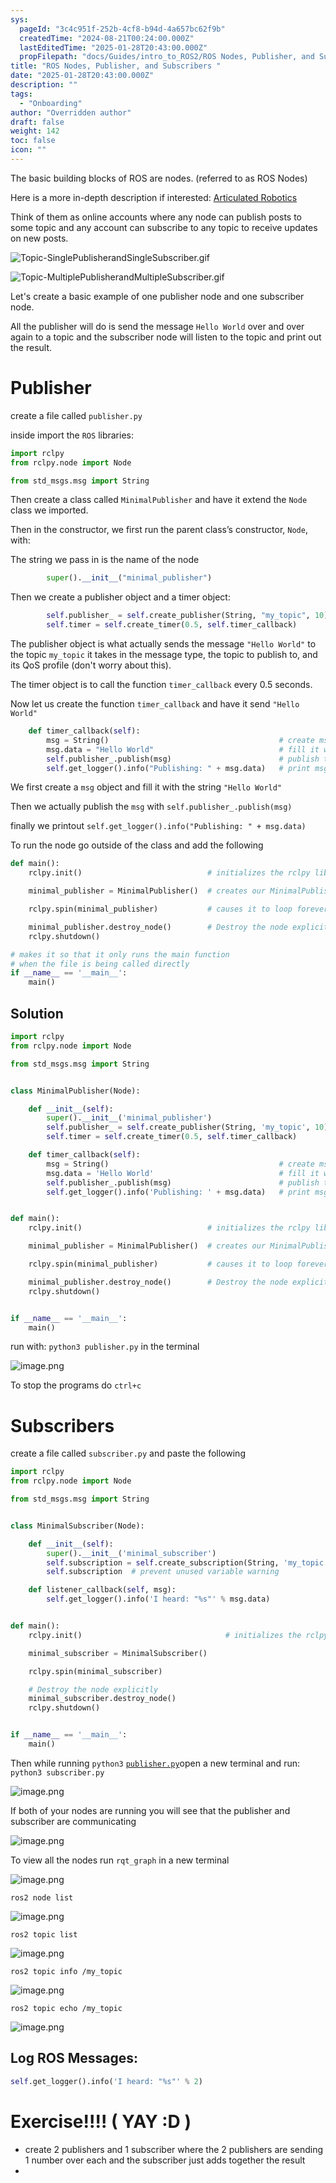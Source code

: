 ```yaml
---
sys:
  pageId: "3c4c951f-252b-4cf8-b94d-4a657bc62f9b"
  createdTime: "2024-08-21T00:24:00.000Z"
  lastEditedTime: "2025-01-28T20:43:00.000Z"
  propFilepath: "docs/Guides/intro_to_ROS2/ROS Nodes, Publisher, and Subscribers .md"
title: "ROS Nodes, Publisher, and Subscribers "
date: "2025-01-28T20:43:00.000Z"
description: ""
tags:
  - "Onboarding"
author: "Overridden author"
draft: false
weight: 142
toc: false
icon: ""
---
```


The basic building blocks of ROS are nodes. (referred to as ROS Nodes)

Here is a more in-depth description if interested: [Articulated Robotics](https://articulatedrobotics.xyz/tutorials/ready-for-ros/ros-overview#2-nodes)

Think of them as online accounts where any node can publish posts to some topic and any account can subscribe to any topic to receive updates on new posts.

![Topic-SinglePublisherandSingleSubscriber.gif](https://docs.ros.org/en/humble/_images/Topic-SinglePublisherandSingleSubscriber.gif)

![Topic-MultiplePublisherandMultipleSubscriber.gif](https://docs.ros.org/en/humble/_images/Topic-MultiplePublisherandMultipleSubscriber.gif)

Let's create a basic example of one publisher node and one subscriber node.

All the publisher will do is send the message `Hello World` over and over again to a topic and the subscriber node will listen to the topic and print out the result.

# Publisher

create a file called `publisher.py` 

inside import the `ROS` libraries:

```python
import rclpy
from rclpy.node import Node

from std_msgs.msg import String
```

Then create a class called `MinimalPublisher` and have it extend the `Node` class we imported.

Then in the constructor, we first run the parent class’s constructor, `Node`, with:

The string we pass in is the name of the node

```python
        super().__init__("minimal_publisher")
```

Then we create a publisher object and a timer object:

```python
        self.publisher_ = self.create_publisher(String, "my_topic", 10)
        self.timer = self.create_timer(0.5, self.timer_callback)
```

The publisher object is what actually sends the message `"Hello World"` to the topic `my_topic` it takes in the message type, the topic to publish to, and its QoS profile (don't worry about this).

The timer object is to call the function `timer_callback` every 0.5 seconds.

Now let us create the function `timer_callback` and have it send `"Hello World"`

```python
    def timer_callback(self):
        msg = String()                                      # create msg object
        msg.data = "Hello World"                            # fill it with data
        self.publisher_.publish(msg)                        # publish the message
        self.get_logger().info("Publishing: " + msg.data)   # print msg
```

We first create a `msg` object and fill it with the string `"Hello World"`

Then we actually publish the `msg` with `self.publisher_.publish(msg)`

finally we printout `self.get_logger().info("Publishing: " + msg.data)`

To run the node go outside of the class and add the following

```python
def main():
    rclpy.init()                            # initializes the rclpy library

    minimal_publisher = MinimalPublisher()  # creates our MinimalPublisher object

    rclpy.spin(minimal_publisher)           # causes it to loop forever

    minimal_publisher.destroy_node()        # Destroy the node explicitly
    rclpy.shutdown()

# makes it so that it only runs the main function
# when the file is being called directly
if __name__ == '__main__': 
    main()
```

## Solution

```python
import rclpy
from rclpy.node import Node

from std_msgs.msg import String


class MinimalPublisher(Node):

    def __init__(self):
        super().__init__('minimal_publisher')
        self.publisher_ = self.create_publisher(String, 'my_topic', 10)
        self.timer = self.create_timer(0.5, self.timer_callback)

    def timer_callback(self):
        msg = String()                                      # create msg object
        msg.data = 'Hello World'                            # fill it with data
        self.publisher_.publish(msg)                        # publish the message
        self.get_logger().info('Publishing: ' + msg.data)   # print msg


def main():
    rclpy.init()                            # initializes the rclpy library

    minimal_publisher = MinimalPublisher()  # creates our MinimalPublisher object

    rclpy.spin(minimal_publisher)           # causes it to loop forever

    minimal_publisher.destroy_node()        # Destroy the node explicitly
    rclpy.shutdown()


if __name__ == '__main__':
    main()
```

run with: `python3 publisher.py` in the terminal

![image.png](https://prod-files-secure.s3.us-west-2.amazonaws.com/d518164a-d88e-44d1-a4ee-3adb3bd8bce0/9214accb-ad5b-44f1-a31c-b3167c59138b/image.png?X-Amz-Algorithm=AWS4-HMAC-SHA256&X-Amz-Content-Sha256=UNSIGNED-PAYLOAD&X-Amz-Credential=ASIAZI2LB466XHH6NREF%2F20250225%2Fus-west-2%2Fs3%2Faws4_request&X-Amz-Date=20250225T090841Z&X-Amz-Expires=3600&X-Amz-Security-Token=IQoJb3JpZ2luX2VjEAgaCXVzLXdlc3QtMiJHMEUCIQDOz6B%2FT9aNo5encL51KV0qZYWv27NFYyvyNCHwcSJkQQIgIz81WsIa8uU65HTid7whQ3w%2BXGKgJLE7mp2VGn1toVUq%2FwMIQRAAGgw2Mzc0MjMxODM4MDUiDMgV9LCn1%2F%2F8AcmU7CrcA79yPKxGkS7pAFKel4Xk1V82x%2BSPLPcmyOQQ9jdvNGCzk6eIVTkVec7BHr8ArlM2uFMmbLjjmz%2F0IdVE22Kz%2BcyCVzJU26ILXbahDInUJXBXMbONQP2zhohKq4oPIKhmD8EQpDgTwwJIB9t%2BTF0rxgJ%2B6%2FVuSYOvPHVEKxwgpUsyPcYv%2B9jgpjFhkGxxmMm%2BWCDIvlsRwp3XUjebzBCbJ1SxNVIBNIhgqhtauPO0DlSxZw1pT7yrXJM655SrHj9joT5QemubK3Gw92khHFnnU6vc%2FudDbUlMPHKrQjp8Qs%2BV%2BP2HNOUoVvq2kTa0M5nPqEacp5Z1Gw2Dr3wI6WSh8pZteNL0rSndY48QlXWf%2BYx6E8TX2G4F7fXRdQwJ6%2FsxXWxuT0SwtHT8NUHleBbTDddvN5htd6z3FW3hC2MGYl3qSvjxOtVQLq9gyMxfosBhpmycFgosqgEPg9wI%2FqJrjw9Pat3zh4xcXtKDB8His0cphXZS6NGjmj3ql%2ByloW5Q5waEZPMafGRWU9txwBsjgrFMlbEpXVnhnuCaChANfIBjAB2zUXoJYcox7%2Fo%2FVRbdIDiWxsZ%2BzB0pnfzwyjh7IOOXu7AcYOOvFI7QDeo%2B3iKyE8rzuXF2YJwKhUvVMKTo9b0GOqUBePjtEOemgi3jzGtD2BdyE4XtLIKMCniZjUgvfeS9ZCXQnkhjFd2AHTP0mPatO7lzcbgSKmQiMHz1prZpXo%2BP8z8da%2F6SQlu8SjlORUbEG%2BGJobwy%2FSIFdTCAWLsWIHHvVNolwYVtniBxy7ySuXgPFqHibIEc%2FlZXgzXKevVGWAKa2eSvV6b9rGBSTVXSrCREye56spM2zBT1MfO6ENV6%2FiRG8V0w&X-Amz-Signature=8d9bbbe666f5e4397354438ac05ae4719ced0cdc2f72c8c30ec10a15d4b0c73e&X-Amz-SignedHeaders=host&x-id=GetObject)

To stop the programs do `ctrl+c`

# Subscribers

create a file called `subscriber.py` and paste the following

```python
import rclpy
from rclpy.node import Node

from std_msgs.msg import String


class MinimalSubscriber(Node):

    def __init__(self):
        super().__init__('minimal_subscriber')
        self.subscription = self.create_subscription(String, 'my_topic', self.listener_callback, 10)
        self.subscription  # prevent unused variable warning

    def listener_callback(self, msg):
        self.get_logger().info('I heard: "%s"' % msg.data)


def main():
    rclpy.init()                                # initializes the rclpy library

    minimal_subscriber = MinimalSubscriber()

    rclpy.spin(minimal_subscriber)

    # Destroy the node explicitly
    minimal_subscriber.destroy_node()
    rclpy.shutdown()


if __name__ == '__main__':
    main()
```

Then while running `python3` [`publisher.py`](http://publisher.py/)open a new terminal and run: `python3 subscriber.py` 

![image.png](https://prod-files-secure.s3.us-west-2.amazonaws.com/d518164a-d88e-44d1-a4ee-3adb3bd8bce0/611fccf2-c738-4dbd-94e9-98f209092866/image.png?X-Amz-Algorithm=AWS4-HMAC-SHA256&X-Amz-Content-Sha256=UNSIGNED-PAYLOAD&X-Amz-Credential=ASIAZI2LB466XHH6NREF%2F20250225%2Fus-west-2%2Fs3%2Faws4_request&X-Amz-Date=20250225T090841Z&X-Amz-Expires=3600&X-Amz-Security-Token=IQoJb3JpZ2luX2VjEAgaCXVzLXdlc3QtMiJHMEUCIQDOz6B%2FT9aNo5encL51KV0qZYWv27NFYyvyNCHwcSJkQQIgIz81WsIa8uU65HTid7whQ3w%2BXGKgJLE7mp2VGn1toVUq%2FwMIQRAAGgw2Mzc0MjMxODM4MDUiDMgV9LCn1%2F%2F8AcmU7CrcA79yPKxGkS7pAFKel4Xk1V82x%2BSPLPcmyOQQ9jdvNGCzk6eIVTkVec7BHr8ArlM2uFMmbLjjmz%2F0IdVE22Kz%2BcyCVzJU26ILXbahDInUJXBXMbONQP2zhohKq4oPIKhmD8EQpDgTwwJIB9t%2BTF0rxgJ%2B6%2FVuSYOvPHVEKxwgpUsyPcYv%2B9jgpjFhkGxxmMm%2BWCDIvlsRwp3XUjebzBCbJ1SxNVIBNIhgqhtauPO0DlSxZw1pT7yrXJM655SrHj9joT5QemubK3Gw92khHFnnU6vc%2FudDbUlMPHKrQjp8Qs%2BV%2BP2HNOUoVvq2kTa0M5nPqEacp5Z1Gw2Dr3wI6WSh8pZteNL0rSndY48QlXWf%2BYx6E8TX2G4F7fXRdQwJ6%2FsxXWxuT0SwtHT8NUHleBbTDddvN5htd6z3FW3hC2MGYl3qSvjxOtVQLq9gyMxfosBhpmycFgosqgEPg9wI%2FqJrjw9Pat3zh4xcXtKDB8His0cphXZS6NGjmj3ql%2ByloW5Q5waEZPMafGRWU9txwBsjgrFMlbEpXVnhnuCaChANfIBjAB2zUXoJYcox7%2Fo%2FVRbdIDiWxsZ%2BzB0pnfzwyjh7IOOXu7AcYOOvFI7QDeo%2B3iKyE8rzuXF2YJwKhUvVMKTo9b0GOqUBePjtEOemgi3jzGtD2BdyE4XtLIKMCniZjUgvfeS9ZCXQnkhjFd2AHTP0mPatO7lzcbgSKmQiMHz1prZpXo%2BP8z8da%2F6SQlu8SjlORUbEG%2BGJobwy%2FSIFdTCAWLsWIHHvVNolwYVtniBxy7ySuXgPFqHibIEc%2FlZXgzXKevVGWAKa2eSvV6b9rGBSTVXSrCREye56spM2zBT1MfO6ENV6%2FiRG8V0w&X-Amz-Signature=00b7a1d4b19a0761c50389cbe5ea3427065fcc57f7b5e8ef7671a7f8a65c77bc&X-Amz-SignedHeaders=host&x-id=GetObject)

If both of your nodes are running you will see that the publisher and subscriber are communicating

![image.png](https://prod-files-secure.s3.us-west-2.amazonaws.com/d518164a-d88e-44d1-a4ee-3adb3bd8bce0/eea428b5-1cf0-43bb-a30b-81cbaf6c5c78/image.png?X-Amz-Algorithm=AWS4-HMAC-SHA256&X-Amz-Content-Sha256=UNSIGNED-PAYLOAD&X-Amz-Credential=ASIAZI2LB466XHH6NREF%2F20250225%2Fus-west-2%2Fs3%2Faws4_request&X-Amz-Date=20250225T090841Z&X-Amz-Expires=3600&X-Amz-Security-Token=IQoJb3JpZ2luX2VjEAgaCXVzLXdlc3QtMiJHMEUCIQDOz6B%2FT9aNo5encL51KV0qZYWv27NFYyvyNCHwcSJkQQIgIz81WsIa8uU65HTid7whQ3w%2BXGKgJLE7mp2VGn1toVUq%2FwMIQRAAGgw2Mzc0MjMxODM4MDUiDMgV9LCn1%2F%2F8AcmU7CrcA79yPKxGkS7pAFKel4Xk1V82x%2BSPLPcmyOQQ9jdvNGCzk6eIVTkVec7BHr8ArlM2uFMmbLjjmz%2F0IdVE22Kz%2BcyCVzJU26ILXbahDInUJXBXMbONQP2zhohKq4oPIKhmD8EQpDgTwwJIB9t%2BTF0rxgJ%2B6%2FVuSYOvPHVEKxwgpUsyPcYv%2B9jgpjFhkGxxmMm%2BWCDIvlsRwp3XUjebzBCbJ1SxNVIBNIhgqhtauPO0DlSxZw1pT7yrXJM655SrHj9joT5QemubK3Gw92khHFnnU6vc%2FudDbUlMPHKrQjp8Qs%2BV%2BP2HNOUoVvq2kTa0M5nPqEacp5Z1Gw2Dr3wI6WSh8pZteNL0rSndY48QlXWf%2BYx6E8TX2G4F7fXRdQwJ6%2FsxXWxuT0SwtHT8NUHleBbTDddvN5htd6z3FW3hC2MGYl3qSvjxOtVQLq9gyMxfosBhpmycFgosqgEPg9wI%2FqJrjw9Pat3zh4xcXtKDB8His0cphXZS6NGjmj3ql%2ByloW5Q5waEZPMafGRWU9txwBsjgrFMlbEpXVnhnuCaChANfIBjAB2zUXoJYcox7%2Fo%2FVRbdIDiWxsZ%2BzB0pnfzwyjh7IOOXu7AcYOOvFI7QDeo%2B3iKyE8rzuXF2YJwKhUvVMKTo9b0GOqUBePjtEOemgi3jzGtD2BdyE4XtLIKMCniZjUgvfeS9ZCXQnkhjFd2AHTP0mPatO7lzcbgSKmQiMHz1prZpXo%2BP8z8da%2F6SQlu8SjlORUbEG%2BGJobwy%2FSIFdTCAWLsWIHHvVNolwYVtniBxy7ySuXgPFqHibIEc%2FlZXgzXKevVGWAKa2eSvV6b9rGBSTVXSrCREye56spM2zBT1MfO6ENV6%2FiRG8V0w&X-Amz-Signature=1273fd6da33ef98b8e1bebdc8c94184ef993a75271caa0be1fbd7d87efd3b166&X-Amz-SignedHeaders=host&x-id=GetObject)

To view all the nodes run `rqt_graph` in a new terminal

![image.png](https://prod-files-secure.s3.us-west-2.amazonaws.com/d518164a-d88e-44d1-a4ee-3adb3bd8bce0/1d98e964-4318-4d62-b5c4-8c8f78368598/image.png?X-Amz-Algorithm=AWS4-HMAC-SHA256&X-Amz-Content-Sha256=UNSIGNED-PAYLOAD&X-Amz-Credential=ASIAZI2LB466XHH6NREF%2F20250225%2Fus-west-2%2Fs3%2Faws4_request&X-Amz-Date=20250225T090841Z&X-Amz-Expires=3600&X-Amz-Security-Token=IQoJb3JpZ2luX2VjEAgaCXVzLXdlc3QtMiJHMEUCIQDOz6B%2FT9aNo5encL51KV0qZYWv27NFYyvyNCHwcSJkQQIgIz81WsIa8uU65HTid7whQ3w%2BXGKgJLE7mp2VGn1toVUq%2FwMIQRAAGgw2Mzc0MjMxODM4MDUiDMgV9LCn1%2F%2F8AcmU7CrcA79yPKxGkS7pAFKel4Xk1V82x%2BSPLPcmyOQQ9jdvNGCzk6eIVTkVec7BHr8ArlM2uFMmbLjjmz%2F0IdVE22Kz%2BcyCVzJU26ILXbahDInUJXBXMbONQP2zhohKq4oPIKhmD8EQpDgTwwJIB9t%2BTF0rxgJ%2B6%2FVuSYOvPHVEKxwgpUsyPcYv%2B9jgpjFhkGxxmMm%2BWCDIvlsRwp3XUjebzBCbJ1SxNVIBNIhgqhtauPO0DlSxZw1pT7yrXJM655SrHj9joT5QemubK3Gw92khHFnnU6vc%2FudDbUlMPHKrQjp8Qs%2BV%2BP2HNOUoVvq2kTa0M5nPqEacp5Z1Gw2Dr3wI6WSh8pZteNL0rSndY48QlXWf%2BYx6E8TX2G4F7fXRdQwJ6%2FsxXWxuT0SwtHT8NUHleBbTDddvN5htd6z3FW3hC2MGYl3qSvjxOtVQLq9gyMxfosBhpmycFgosqgEPg9wI%2FqJrjw9Pat3zh4xcXtKDB8His0cphXZS6NGjmj3ql%2ByloW5Q5waEZPMafGRWU9txwBsjgrFMlbEpXVnhnuCaChANfIBjAB2zUXoJYcox7%2Fo%2FVRbdIDiWxsZ%2BzB0pnfzwyjh7IOOXu7AcYOOvFI7QDeo%2B3iKyE8rzuXF2YJwKhUvVMKTo9b0GOqUBePjtEOemgi3jzGtD2BdyE4XtLIKMCniZjUgvfeS9ZCXQnkhjFd2AHTP0mPatO7lzcbgSKmQiMHz1prZpXo%2BP8z8da%2F6SQlu8SjlORUbEG%2BGJobwy%2FSIFdTCAWLsWIHHvVNolwYVtniBxy7ySuXgPFqHibIEc%2FlZXgzXKevVGWAKa2eSvV6b9rGBSTVXSrCREye56spM2zBT1MfO6ENV6%2FiRG8V0w&X-Amz-Signature=8df451b357b0a8aaef21a4c0bec90c98f4268a7be9d60d5b1ade32866ca09f70&X-Amz-SignedHeaders=host&x-id=GetObject)

`ros2 node list`

![image.png](https://prod-files-secure.s3.us-west-2.amazonaws.com/d518164a-d88e-44d1-a4ee-3adb3bd8bce0/680ac8cf-e6d9-4164-9ece-5b9a6fccffee/image.png?X-Amz-Algorithm=AWS4-HMAC-SHA256&X-Amz-Content-Sha256=UNSIGNED-PAYLOAD&X-Amz-Credential=ASIAZI2LB466XHH6NREF%2F20250225%2Fus-west-2%2Fs3%2Faws4_request&X-Amz-Date=20250225T090841Z&X-Amz-Expires=3600&X-Amz-Security-Token=IQoJb3JpZ2luX2VjEAgaCXVzLXdlc3QtMiJHMEUCIQDOz6B%2FT9aNo5encL51KV0qZYWv27NFYyvyNCHwcSJkQQIgIz81WsIa8uU65HTid7whQ3w%2BXGKgJLE7mp2VGn1toVUq%2FwMIQRAAGgw2Mzc0MjMxODM4MDUiDMgV9LCn1%2F%2F8AcmU7CrcA79yPKxGkS7pAFKel4Xk1V82x%2BSPLPcmyOQQ9jdvNGCzk6eIVTkVec7BHr8ArlM2uFMmbLjjmz%2F0IdVE22Kz%2BcyCVzJU26ILXbahDInUJXBXMbONQP2zhohKq4oPIKhmD8EQpDgTwwJIB9t%2BTF0rxgJ%2B6%2FVuSYOvPHVEKxwgpUsyPcYv%2B9jgpjFhkGxxmMm%2BWCDIvlsRwp3XUjebzBCbJ1SxNVIBNIhgqhtauPO0DlSxZw1pT7yrXJM655SrHj9joT5QemubK3Gw92khHFnnU6vc%2FudDbUlMPHKrQjp8Qs%2BV%2BP2HNOUoVvq2kTa0M5nPqEacp5Z1Gw2Dr3wI6WSh8pZteNL0rSndY48QlXWf%2BYx6E8TX2G4F7fXRdQwJ6%2FsxXWxuT0SwtHT8NUHleBbTDddvN5htd6z3FW3hC2MGYl3qSvjxOtVQLq9gyMxfosBhpmycFgosqgEPg9wI%2FqJrjw9Pat3zh4xcXtKDB8His0cphXZS6NGjmj3ql%2ByloW5Q5waEZPMafGRWU9txwBsjgrFMlbEpXVnhnuCaChANfIBjAB2zUXoJYcox7%2Fo%2FVRbdIDiWxsZ%2BzB0pnfzwyjh7IOOXu7AcYOOvFI7QDeo%2B3iKyE8rzuXF2YJwKhUvVMKTo9b0GOqUBePjtEOemgi3jzGtD2BdyE4XtLIKMCniZjUgvfeS9ZCXQnkhjFd2AHTP0mPatO7lzcbgSKmQiMHz1prZpXo%2BP8z8da%2F6SQlu8SjlORUbEG%2BGJobwy%2FSIFdTCAWLsWIHHvVNolwYVtniBxy7ySuXgPFqHibIEc%2FlZXgzXKevVGWAKa2eSvV6b9rGBSTVXSrCREye56spM2zBT1MfO6ENV6%2FiRG8V0w&X-Amz-Signature=6700cafc41cd76c02deef5d85fe30b2107594b560cb54d07f509bd0231ddc756&X-Amz-SignedHeaders=host&x-id=GetObject)

`ros2 topic list`

![image.png](https://prod-files-secure.s3.us-west-2.amazonaws.com/d518164a-d88e-44d1-a4ee-3adb3bd8bce0/eee2ebe1-27ef-4a4a-96fb-2ca54126fb29/image.png?X-Amz-Algorithm=AWS4-HMAC-SHA256&X-Amz-Content-Sha256=UNSIGNED-PAYLOAD&X-Amz-Credential=ASIAZI2LB466XHH6NREF%2F20250225%2Fus-west-2%2Fs3%2Faws4_request&X-Amz-Date=20250225T090841Z&X-Amz-Expires=3600&X-Amz-Security-Token=IQoJb3JpZ2luX2VjEAgaCXVzLXdlc3QtMiJHMEUCIQDOz6B%2FT9aNo5encL51KV0qZYWv27NFYyvyNCHwcSJkQQIgIz81WsIa8uU65HTid7whQ3w%2BXGKgJLE7mp2VGn1toVUq%2FwMIQRAAGgw2Mzc0MjMxODM4MDUiDMgV9LCn1%2F%2F8AcmU7CrcA79yPKxGkS7pAFKel4Xk1V82x%2BSPLPcmyOQQ9jdvNGCzk6eIVTkVec7BHr8ArlM2uFMmbLjjmz%2F0IdVE22Kz%2BcyCVzJU26ILXbahDInUJXBXMbONQP2zhohKq4oPIKhmD8EQpDgTwwJIB9t%2BTF0rxgJ%2B6%2FVuSYOvPHVEKxwgpUsyPcYv%2B9jgpjFhkGxxmMm%2BWCDIvlsRwp3XUjebzBCbJ1SxNVIBNIhgqhtauPO0DlSxZw1pT7yrXJM655SrHj9joT5QemubK3Gw92khHFnnU6vc%2FudDbUlMPHKrQjp8Qs%2BV%2BP2HNOUoVvq2kTa0M5nPqEacp5Z1Gw2Dr3wI6WSh8pZteNL0rSndY48QlXWf%2BYx6E8TX2G4F7fXRdQwJ6%2FsxXWxuT0SwtHT8NUHleBbTDddvN5htd6z3FW3hC2MGYl3qSvjxOtVQLq9gyMxfosBhpmycFgosqgEPg9wI%2FqJrjw9Pat3zh4xcXtKDB8His0cphXZS6NGjmj3ql%2ByloW5Q5waEZPMafGRWU9txwBsjgrFMlbEpXVnhnuCaChANfIBjAB2zUXoJYcox7%2Fo%2FVRbdIDiWxsZ%2BzB0pnfzwyjh7IOOXu7AcYOOvFI7QDeo%2B3iKyE8rzuXF2YJwKhUvVMKTo9b0GOqUBePjtEOemgi3jzGtD2BdyE4XtLIKMCniZjUgvfeS9ZCXQnkhjFd2AHTP0mPatO7lzcbgSKmQiMHz1prZpXo%2BP8z8da%2F6SQlu8SjlORUbEG%2BGJobwy%2FSIFdTCAWLsWIHHvVNolwYVtniBxy7ySuXgPFqHibIEc%2FlZXgzXKevVGWAKa2eSvV6b9rGBSTVXSrCREye56spM2zBT1MfO6ENV6%2FiRG8V0w&X-Amz-Signature=d50a78cdf3fb7325eca2224267591c1b81050d15841389c3ec78f26534befc90&X-Amz-SignedHeaders=host&x-id=GetObject)

`ros2 topic info /my_topic`

![image.png](https://prod-files-secure.s3.us-west-2.amazonaws.com/d518164a-d88e-44d1-a4ee-3adb3bd8bce0/6288ef12-cb9e-406f-b9eb-65feed3a9011/image.png?X-Amz-Algorithm=AWS4-HMAC-SHA256&X-Amz-Content-Sha256=UNSIGNED-PAYLOAD&X-Amz-Credential=ASIAZI2LB466XHH6NREF%2F20250225%2Fus-west-2%2Fs3%2Faws4_request&X-Amz-Date=20250225T090841Z&X-Amz-Expires=3600&X-Amz-Security-Token=IQoJb3JpZ2luX2VjEAgaCXVzLXdlc3QtMiJHMEUCIQDOz6B%2FT9aNo5encL51KV0qZYWv27NFYyvyNCHwcSJkQQIgIz81WsIa8uU65HTid7whQ3w%2BXGKgJLE7mp2VGn1toVUq%2FwMIQRAAGgw2Mzc0MjMxODM4MDUiDMgV9LCn1%2F%2F8AcmU7CrcA79yPKxGkS7pAFKel4Xk1V82x%2BSPLPcmyOQQ9jdvNGCzk6eIVTkVec7BHr8ArlM2uFMmbLjjmz%2F0IdVE22Kz%2BcyCVzJU26ILXbahDInUJXBXMbONQP2zhohKq4oPIKhmD8EQpDgTwwJIB9t%2BTF0rxgJ%2B6%2FVuSYOvPHVEKxwgpUsyPcYv%2B9jgpjFhkGxxmMm%2BWCDIvlsRwp3XUjebzBCbJ1SxNVIBNIhgqhtauPO0DlSxZw1pT7yrXJM655SrHj9joT5QemubK3Gw92khHFnnU6vc%2FudDbUlMPHKrQjp8Qs%2BV%2BP2HNOUoVvq2kTa0M5nPqEacp5Z1Gw2Dr3wI6WSh8pZteNL0rSndY48QlXWf%2BYx6E8TX2G4F7fXRdQwJ6%2FsxXWxuT0SwtHT8NUHleBbTDddvN5htd6z3FW3hC2MGYl3qSvjxOtVQLq9gyMxfosBhpmycFgosqgEPg9wI%2FqJrjw9Pat3zh4xcXtKDB8His0cphXZS6NGjmj3ql%2ByloW5Q5waEZPMafGRWU9txwBsjgrFMlbEpXVnhnuCaChANfIBjAB2zUXoJYcox7%2Fo%2FVRbdIDiWxsZ%2BzB0pnfzwyjh7IOOXu7AcYOOvFI7QDeo%2B3iKyE8rzuXF2YJwKhUvVMKTo9b0GOqUBePjtEOemgi3jzGtD2BdyE4XtLIKMCniZjUgvfeS9ZCXQnkhjFd2AHTP0mPatO7lzcbgSKmQiMHz1prZpXo%2BP8z8da%2F6SQlu8SjlORUbEG%2BGJobwy%2FSIFdTCAWLsWIHHvVNolwYVtniBxy7ySuXgPFqHibIEc%2FlZXgzXKevVGWAKa2eSvV6b9rGBSTVXSrCREye56spM2zBT1MfO6ENV6%2FiRG8V0w&X-Amz-Signature=396330017278838b82658ef8bb9161d487201970f391d2ec8f6cf74f023893b7&X-Amz-SignedHeaders=host&x-id=GetObject)

`ros2 topic echo /my_topic`

![image.png](https://prod-files-secure.s3.us-west-2.amazonaws.com/d518164a-d88e-44d1-a4ee-3adb3bd8bce0/0a6fcb4d-422d-4a6c-a803-749ef4adf2c6/image.png?X-Amz-Algorithm=AWS4-HMAC-SHA256&X-Amz-Content-Sha256=UNSIGNED-PAYLOAD&X-Amz-Credential=ASIAZI2LB466XHH6NREF%2F20250225%2Fus-west-2%2Fs3%2Faws4_request&X-Amz-Date=20250225T090841Z&X-Amz-Expires=3600&X-Amz-Security-Token=IQoJb3JpZ2luX2VjEAgaCXVzLXdlc3QtMiJHMEUCIQDOz6B%2FT9aNo5encL51KV0qZYWv27NFYyvyNCHwcSJkQQIgIz81WsIa8uU65HTid7whQ3w%2BXGKgJLE7mp2VGn1toVUq%2FwMIQRAAGgw2Mzc0MjMxODM4MDUiDMgV9LCn1%2F%2F8AcmU7CrcA79yPKxGkS7pAFKel4Xk1V82x%2BSPLPcmyOQQ9jdvNGCzk6eIVTkVec7BHr8ArlM2uFMmbLjjmz%2F0IdVE22Kz%2BcyCVzJU26ILXbahDInUJXBXMbONQP2zhohKq4oPIKhmD8EQpDgTwwJIB9t%2BTF0rxgJ%2B6%2FVuSYOvPHVEKxwgpUsyPcYv%2B9jgpjFhkGxxmMm%2BWCDIvlsRwp3XUjebzBCbJ1SxNVIBNIhgqhtauPO0DlSxZw1pT7yrXJM655SrHj9joT5QemubK3Gw92khHFnnU6vc%2FudDbUlMPHKrQjp8Qs%2BV%2BP2HNOUoVvq2kTa0M5nPqEacp5Z1Gw2Dr3wI6WSh8pZteNL0rSndY48QlXWf%2BYx6E8TX2G4F7fXRdQwJ6%2FsxXWxuT0SwtHT8NUHleBbTDddvN5htd6z3FW3hC2MGYl3qSvjxOtVQLq9gyMxfosBhpmycFgosqgEPg9wI%2FqJrjw9Pat3zh4xcXtKDB8His0cphXZS6NGjmj3ql%2ByloW5Q5waEZPMafGRWU9txwBsjgrFMlbEpXVnhnuCaChANfIBjAB2zUXoJYcox7%2Fo%2FVRbdIDiWxsZ%2BzB0pnfzwyjh7IOOXu7AcYOOvFI7QDeo%2B3iKyE8rzuXF2YJwKhUvVMKTo9b0GOqUBePjtEOemgi3jzGtD2BdyE4XtLIKMCniZjUgvfeS9ZCXQnkhjFd2AHTP0mPatO7lzcbgSKmQiMHz1prZpXo%2BP8z8da%2F6SQlu8SjlORUbEG%2BGJobwy%2FSIFdTCAWLsWIHHvVNolwYVtniBxy7ySuXgPFqHibIEc%2FlZXgzXKevVGWAKa2eSvV6b9rGBSTVXSrCREye56spM2zBT1MfO6ENV6%2FiRG8V0w&X-Amz-Signature=49af02837ac328de0fdb62227ac6517712c88d1bd3a088d4f75ab870a0f6d91f&X-Amz-SignedHeaders=host&x-id=GetObject)

## Log ROS Messages:

```python
self.get_logger().info('I heard: "%s"' % 2)
```

# Exercise!!!! ( YAY :D )

- create 2 publishers and 1 subscriber where the 2 publishers are sending 1 number over each and the subscriber just adds together the result
- 
